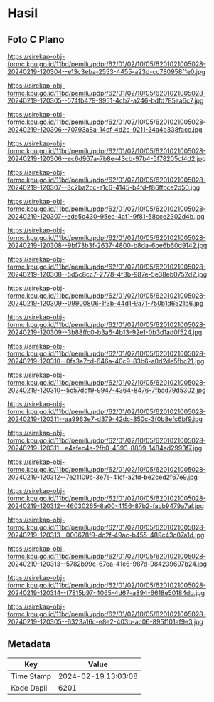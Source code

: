 # Hasil

## Foto C Plano

https://sirekap-obj-formc.kpu.go.id/11bd/pemilu/pdpr/62/01/02/10/05/6201021005028-20240219-120304--e13c3eba-2553-4455-a23d-cc780958f1e0.jpg

https://sirekap-obj-formc.kpu.go.id/11bd/pemilu/pdpr/62/01/02/10/05/6201021005028-20240219-120305--574fb479-9951-4cb7-a246-bdfd785aa6c7.jpg

https://sirekap-obj-formc.kpu.go.id/11bd/pemilu/pdpr/62/01/02/10/05/6201021005028-20240219-120306--70793a8a-14cf-4d2c-9211-24a4b338facc.jpg

https://sirekap-obj-formc.kpu.go.id/11bd/pemilu/pdpr/62/01/02/10/05/6201021005028-20240219-120306--ec6d967a-7b8e-43cb-97b4-5f78205cf4d2.jpg

https://sirekap-obj-formc.kpu.go.id/11bd/pemilu/pdpr/62/01/02/10/05/6201021005028-20240219-120307--3c2ba2cc-a1c6-4145-b4fd-f86ffcce2d50.jpg

https://sirekap-obj-formc.kpu.go.id/11bd/pemilu/pdpr/62/01/02/10/05/6201021005028-20240219-120307--ede5c430-95ec-4af1-9f81-58cce2302d4b.jpg

https://sirekap-obj-formc.kpu.go.id/11bd/pemilu/pdpr/62/01/02/10/05/6201021005028-20240219-120308--9bf73b3f-2637-4800-b8da-6be6b60d9142.jpg

https://sirekap-obj-formc.kpu.go.id/11bd/pemilu/pdpr/62/01/02/10/05/6201021005028-20240219-120308--5d5c8cc7-2778-4f3b-987e-5e38eb0752d2.jpg

https://sirekap-obj-formc.kpu.go.id/11bd/pemilu/pdpr/62/01/02/10/05/6201021005028-20240219-120309--09900806-1f3b-44d1-9a71-750b1d6521b6.jpg

https://sirekap-obj-formc.kpu.go.id/11bd/pemilu/pdpr/62/01/02/10/05/6201021005028-20240219-120309--3b88ffc0-b3a6-4b13-92e1-0b3d1ad0f524.jpg

https://sirekap-obj-formc.kpu.go.id/11bd/pemilu/pdpr/62/01/02/10/05/6201021005028-20240219-120310--0fa3e7cd-646a-40c9-83b6-a0d2de5fbc21.jpg

https://sirekap-obj-formc.kpu.go.id/11bd/pemilu/pdpr/62/01/02/10/05/6201021005028-20240219-120310--5c57ddf9-9947-4364-8476-7fbad79d5302.jpg

https://sirekap-obj-formc.kpu.go.id/11bd/pemilu/pdpr/62/01/02/10/05/6201021005028-20240219-120311--aa9963e7-d379-42dc-850c-3f0b8efc6bf9.jpg

https://sirekap-obj-formc.kpu.go.id/11bd/pemilu/pdpr/62/01/02/10/05/6201021005028-20240219-120311--e4afec4e-2fb0-4393-8809-1484ad2993f7.jpg

https://sirekap-obj-formc.kpu.go.id/11bd/pemilu/pdpr/62/01/02/10/05/6201021005028-20240219-120312--7e21109c-3e7e-41cf-a2fd-be2ced2f67e9.jpg

https://sirekap-obj-formc.kpu.go.id/11bd/pemilu/pdpr/62/01/02/10/05/6201021005028-20240219-120312--46030265-8a00-4156-87b2-facb9479a7af.jpg

https://sirekap-obj-formc.kpu.go.id/11bd/pemilu/pdpr/62/01/02/10/05/6201021005028-20240219-120313--000678f9-dc2f-49ac-b455-489c43c07a1d.jpg

https://sirekap-obj-formc.kpu.go.id/11bd/pemilu/pdpr/62/01/02/10/05/6201021005028-20240219-120313--5782b99c-67ea-41e6-987d-984239697b24.jpg

https://sirekap-obj-formc.kpu.go.id/11bd/pemilu/pdpr/62/01/02/10/05/6201021005028-20240219-120314--f7815b97-4065-4d67-a894-6618e50184db.jpg

https://sirekap-obj-formc.kpu.go.id/11bd/pemilu/pdpr/62/01/02/10/05/6201021005028-20240219-120305--6323a16c-e8e2-403b-ac06-895f101af9e3.jpg


## Metadata

| Key        | Value               |
| ---------- | ------------------- |
| Time Stamp | 2024-02-19 13:03:08 |
| Kode Dapil | 6201                |



